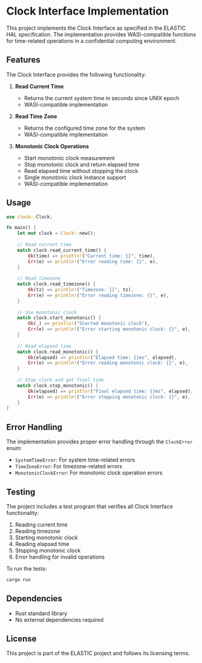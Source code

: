 # Clock Interface Implementation

This project implements the Clock Interface as specified in the ELASTIC HAL specification. The implementation provides WASI-compatible functions for time-related operations in a confidential computing environment.

## Features

The Clock Interface provides the following functionality:

1. **Read Current Time**
   - Returns the current system time in seconds since UNIX epoch
   - WASI-compatible implementation

2. **Read Time Zone**
   - Returns the configured time zone for the system
   - WASI-compatible implementation

3. **Monotonic Clock Operations**
   - Start monotonic clock measurement
   - Stop monotonic clock and return elapsed time
   - Read elapsed time without stopping the clock
   - Single monotonic clock instance support
   - WASI-compatible implementation

## Usage

```rust
use clock::Clock;

fn main() {
    let mut clock = Clock::new();
    
    // Read current time
    match clock.read_current_time() {
        Ok(time) => println!("Current time: {}", time),
        Err(e) => println!("Error reading time: {}", e),
    }
    
    // Read timezone
    match clock.read_timezone() {
        Ok(tz) => println!("Timezone: {}", tz),
        Err(e) => println!("Error reading timezone: {}", e),
    }
    
    // Use monotonic clock
    match clock.start_monotonic() {
        Ok(_) => println!("Started monotonic clock"),
        Err(e) => println!("Error starting monotonic clock: {}", e),
    }
    
    // Read elapsed time
    match clock.read_monotonic() {
        Ok(elapsed) => println!("Elapsed time: {}ms", elapsed),
        Err(e) => println!("Error reading monotonic clock: {}", e),
    }
    
    // Stop clock and get final time
    match clock.stop_monotonic() {
        Ok(elapsed) => println!("Final elapsed time: {}ms", elapsed),
        Err(e) => println!("Error stopping monotonic clock: {}", e),
    }
}
```

## Error Handling

The implementation provides proper error handling through the `ClockError` enum:

- `SystemTimeError`: For system time-related errors
- `TimeZoneError`: For timezone-related errors
- `MonotonicClockError`: For monotonic clock operation errors

## Testing

The project includes a test program that verifies all Clock Interface functionality:

1. Reading current time
2. Reading timezone
3. Starting monotonic clock
4. Reading elapsed time
5. Stopping monotonic clock
6. Error handling for invalid operations

To run the tests:
```bash
cargo run
```

## Dependencies

- Rust standard library
- No external dependencies required

## License

This project is part of the ELASTIC project and follows its licensing terms.
